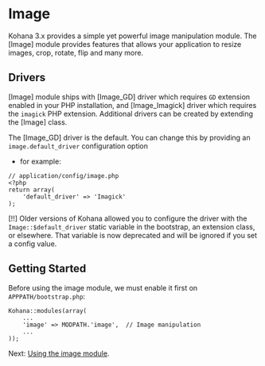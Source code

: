 # Image

Kohana 3.x provides a simple yet powerful image manipulation module. The [Image] module provides features that allows your application to resize images, crop, rotate, flip and many more.

## Drivers

[Image] module ships with [Image_GD] driver which requires `GD` extension enabled in your PHP installation, and
[Image_Imagick] driver which requires the `imagick` PHP extension. Additional drivers can be created by extending
the [Image] class.

The [Image_GD] driver is the default. You can change this by providing an `image.default_driver` configuration option

- for example:

```
// application/config/image.php
<?php
return array(
    'default_driver' => 'Imagick'
);
```

[!!] Older versions of Kohana allowed you to configure the driver with the `Image::$default_driver` static variable in
the bootstrap, an extension class, or elsewhere. That variable is now deprecated and will be ignored if you set a
config value.

## Getting Started

Before using the image module, we must enable it first on `APPPATH/bootstrap.php`:

```
Kohana::modules(array(
    ...
    'image' => MODPATH.'image',  // Image manipulation
    ...
));
```

Next: [Using the image module](using).
